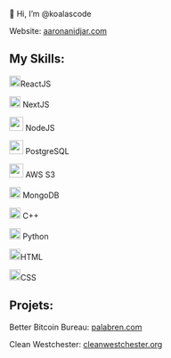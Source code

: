 👋 Hi, I’m @koalascode

Website: <a href="https://www.aaronanidjar.com">aaronanidjar.com</a>

## My Skills:


<img width="20" src="https://external-content.duckduckgo.com/iu/?u=http%3A%2F%2Flogos-download.com%2Fwp-content%2Fuploads%2F2016%2F09%2FReact_logo_logotype_emblem.png&f=1&nofb=1](https://upload.wikimedia.org/wikipedia/commons/thumb/8/8e/Nextjs-logo.svg/2560px-Nextjs-logo.svg.png" />ReactJS


<img width="20" src="https://images.ctfassets.net/23aumh6u8s0i/c04wENP3FnbevwdWzrePs/1e2739fa6d0aa5192cf89599e009da4e/nextjs"/> NextJS


<img width="25" src="https://www.vectorlogo.zone/logos/nodejs/nodejs-ar21.png" /> NodeJS


<img width="25" src="https://upload.wikimedia.org/wikipedia/commons/thumb/2/29/Postgresql_elephant.svg/1200px-Postgresql_elephant.svg.png" /> PostgreSQL

<img width="25" src="https://upload.wikimedia.org/wikipedia/commons/thumb/9/93/Amazon_Web_Services_Logo.svg/1200px-Amazon_Web_Services_Logo.svg.png" /> AWS S3


<img width="20" src="https://spng.subpng.com/20180403/rww/kisspng-mongodb-node-js-npm-open-source-model-angularjs-leaf-5ac44d9eb3d294.1874788615228143667366.jpg" /> MongoDB


<img width="20" src="https://user-images.githubusercontent.com/42747200/46140125-da084900-c26d-11e8-8ea7-c45ae6306309.png" /> C++


<img width="20" src="https://upload.wikimedia.org/wikipedia/commons/c/c3/Python-logo-notext.svg" /> Python


<img width="20" src="https://www.w3.org/html/logo/downloads/HTML5_Badge_512.png" />HTML



<img width="20" src="https://cdn.iconscout.com/icon/free/png-256/css3-9-1175237.png" />CSS


## Projets:

Better Bitcoin Bureau: <a href="https://www.palabren.com/">palabren.com</a>

Clean Westchester:  <a href="https://cleanwestchester.org/">cleanwestchester.org</a>
